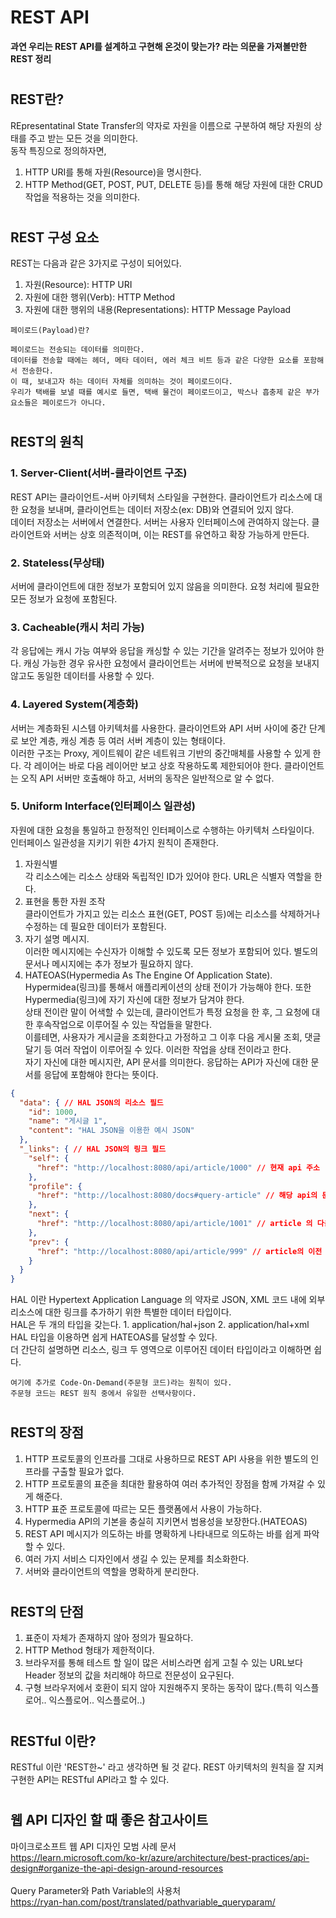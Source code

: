# REST API
**과연 우리는 REST API를 설계하고 구현해 온것이 맞는가? 라는 의문을 가져볼만한 REST 정리**
#

## REST란?
REpresentatinal State Transfer의 약자로 자원을 이름으로 구분하여 해당 자원의 상태를 주고 받는 모든 것을 의미한다.  
동작 특징으로 정의하자면,

1. HTTP URI를 통해 자원(Resource)을 명시한다.
2. HTTP Method(GET, POST, PUT, DELETE 등)를 통해 해당 자원에 대한 CRUD 작업을 적용하는 것을 의미한다.

#
## REST 구성 요소
REST는 다음과 같은 3가지로 구성이 되어있다.

1. 자원(Resource): HTTP URI
2. 자원에 대한 행위(Verb): HTTP Method
3. 자원에 대한 행위의 내용(Representations): HTTP Message Payload
```
페이로드(Payload)란?

페이로드는 전송되는 데이터를 의미한다.
데이터를 전송할 때에는 헤더, 메타 데이터, 에러 체크 비트 등과 같은 다양한 요소를 포함해서 전송한다.
이 때, 보내고자 하는 데이터 자체를 의미하는 것이 페이로드이다.
우리가 택배를 보낼 때를 예시로 들면, 택배 물건이 페이로드이고, 박스나 흡충제 같은 부가요소들은 페이로드가 아니다.
```

#
## REST의 원칙

### 1. Server-Client(서버-클라이언트 구조)
REST API는 클라이언트-서버 아키텍처 스타일을 구현한다. 클라이언트가 리소스에 대한 요청을 보내며, 클라이언트는 데이터 저장소(ex: DB)와 연결되어 있지 않다.  
데이터 저장소는 서버에서 연결한다. 서버는 사용자 인터페이스에 관여하지 않는다. 클라이언트와 서버는 상호 의존적이며, 이는 REST를 유연하고 확장 가능하게 만든다.

### 2. Stateless(무상태)
서버에 클라이언트에 대한 정보가 포함되어 있지 않음을 의미한다. 요청 처리에 필요한 모든 정보가 요청에 포함된다.

### 3. Cacheable(캐시 처리 가능)
각 응답에는 캐시 가능 여부와 응답을 캐싱할 수 있는 기간을 알려주는 정보가 있어야 한다. 캐싱 가능한 경우 유사한 요청에서 클라이언트는 서버에 반복적으로 요청을 보내지 않고도 동일한 데이터를 사용할 수 있다.  

### 4. Layered System(계층화)
서버는 계층화된 시스템 아키텍처를 사용한다. 클라이언트와 API 서버 사이에 중간 단계로 보안 계층, 캐싱 계층 등 여러 서버 계층이 있는 형태이다.  
이러한 구조는 Proxy, 게이트웨이 같은 네트워크 기반의 중간매체를 사용할 수 있게 한다.
각 레이어는 바로 다음 레이어만 보고 상호 작용하도록 제한되어야 한다.
클라이언트는 오직 API 서버만 호출해야 하고, 서버의 동작은 일반적으로 알 수 없다.

### 5. Uniform Interface(인터페이스 일관성)
자원에 대한 요청을 통일하고 한정적인 인터페이스로 수행하는 아키텍처 스타일이다.  
인터페이스 일관성을 지키기 위한 4가지 원칙이 존재한다.
1. 자원식별  
각 리소스에는 리소스 상태와 독립적인 ID가 있어야 한다. URL은 식별자 역할을 한다.
2. 표현을 통한 자원 조작  
클라이언트가 가지고 있는 리소스 표현(GET, POST 등)에는 리소스를 삭제하거나 수정하는 데 필요한 데이터가 포함된다.  
3. 자기 설명 메시지.  
이러한 메시지에는 수신자가 이해할 수 있도록 모든 정보가 포함되어 있다. 별도의 문서나 메시지에는 추가 정보가 필요하지 않다.
4. HATEOAS(Hypermedia As The Engine Of Application State).
Hypermidea(링크)를 통해서 애플리케이션의 상태 전이가 가능해야 한다. 또한 Hypermedia(링크)에 자기 자신에 대한 정보가 담겨야 한다.  
상태 전이란 말이 어색할 수 있는데, 클라이언트가 특정 요청을 한 후, 그 요청에 대한 후속작업으로 이루어질 수 있는 작업들을 말한다.  
이를테면, 사용자가 게시글을 조회한다고 가정하고 그 이후 다음 게시물 조회, 댓글 달기 등 여러 작업이 이루어질 수 있다. 이러한 작업을 상태 전이라고 한다.  
자기 자신에 대한 메시지란, API 문서를 의미한다. 응답하는 API가 자신에 대한 문서를 응답에 포함해야 한다는 뜻이다.
```json
{
  "data": { // HAL JSON의 리소스 필드
    "id": 1000,
    "name": "게시글 1",
    "content": "HAL JSON을 이용한 예시 JSON"
  },
  "_links": { // HAL JSON의 링크 필드
    "self": {
      "href": "http://localhost:8080/api/article/1000" // 현재 api 주소
    },
    "profile": {
      "href": "http://localhost:8080/docs#query-article" // 해당 api의 문서
    },
    "next": {
      "href": "http://localhost:8080/api/article/1001" // article 의 다음 api 주소
    },
    "prev": {
      "href": "http://localhost:8080/api/article/999" // article의 이전 api 주소
    }
  }
}
```
HAL 이란 Hypertext Application Language 의 약자로 JSON, XML 코드 내에 외부 리소스에 대한 링크를 추가하기 위한 특별한 데이터 타입이다.  
HAL은 두 개의 타입을 갖는다. 1. application/hal+json   2. application/hal+xml  
HAL 타입을 이용하면 쉽게 HATEOAS를 달성할 수 있다.  
더 간단히 설명하면 리소스, 링크 두 영역으로 이루어진 데이터 타입이라고 이해하면 쉽다.


```
여기에 추가로 Code-On-Demand(주문형 코드)라는 원칙이 있다.
주문형 코드는 REST 원칙 중에서 유일한 선택사항이다.
```

#
## REST의 장점

1. HTTP 프로토콜의 인프라를 그대로 사용하므로 REST API 사용을 위한 별도의 인프라를 구출할 필요가 없다.
2. HTTP 프로토콜의 표준을 최대한 활용하여 여러 추가적인 장점을 함께 가져갈 수 있게 해준다.
3. HTTP 표준 프로토콜에 따르는 모든 플랫폼에서 사용이 가능하다.
4. Hypermedia API의 기본을 충실히 지키면서 범용성을 보장한다.(HATEOAS)
5. REST API 메시지가 의도하는 바를 명확하게 나타내므로 의도하는 바를 쉽게 파악할 수 있다.
6. 여러 가지 서비스 디자인에서 생길 수 있는 문제를 최소화한다.
7. 서버와 클라이언트의 역할을 명확하게 분리한다.

#
## REST의 단점

1. 표준이 자체가 존재하지 않아 정의가 필요하다.
2. HTTP Method 형태가 제한적이다.
3. 브라우저를 통해 테스트 할 일이 많은 서비스라면 쉽게 고칠 수 있는 URL보다 Header 정보의 값을 처리해야 하므로 전문성이 요구된다.
4. 구형 브라우저에서 호환이 되지 않아 지원해주지 못하는 동작이 많다.(특히 익스플로어.. 익스플로어.. 익스플로어..)

#
## RESTful 이란?
RESTful 이란 'REST한~' 라고 생각하면 될 것 같다. REST 아키텍처의 원칙을 잘 지켜 구현한 API는 RESTful API라고 할 수 있다.  

#
## 웹 API 디자인 할 때 좋은 참고사이트
마이크로소프트 웹 API 디자인 모범 사례 문서  
https://learn.microsoft.com/ko-kr/azure/architecture/best-practices/api-design#organize-the-api-design-around-resources  
<br>
Query Parameter와 Path Variable의 사용처  
https://ryan-han.com/post/translated/pathvariable_queryparam/